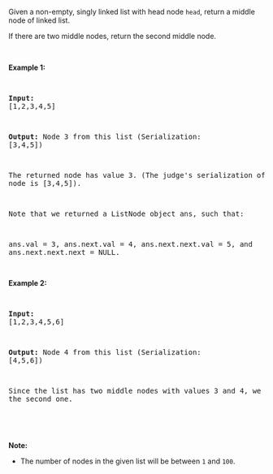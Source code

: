 Given a non-empty, singly&nbsp;linked list with head node `` head ``, return&nbsp;a&nbsp;middle node of linked list.

If there are two middle nodes, return the second middle node.

&nbsp;

<div>
<p><strong>Example 1:</strong></p>
<pre>
<strong>Input: </strong><span id="example-input-1-1">[1,2,3,4,5]</span>
<strong>Output: </strong>Node 3 from this list (Serialization: <span id="example-output-1">[3,4,5]</span>)
The returned node has value 3.  (The judge's serialization of this node is [3,4,5]).
Note that we returned a ListNode object ans, such that:
ans.val = 3, ans.next.val = 4, ans.next.next.val = 5, and ans.next.next.next = NULL.
</pre>
<div>
<p><strong>Example 2:</strong></p>
<pre>
<strong>Input: </strong><span id="example-input-2-1">[1,2,3,4,5,6]</span>
<strong>Output: </strong>Node 4 from this list (Serialization: <span id="example-output-2">[4,5,6]</span>)
Since the list has two middle nodes with values 3 and 4, we return the second one.
</pre>
<p>&nbsp;</p>
<p><strong>Note:</strong></p>
<ul>
<li>The number of nodes in the given list will be between <code>1</code>&nbsp;and <code>100</code>.</li>
</ul>
</div>
</div>